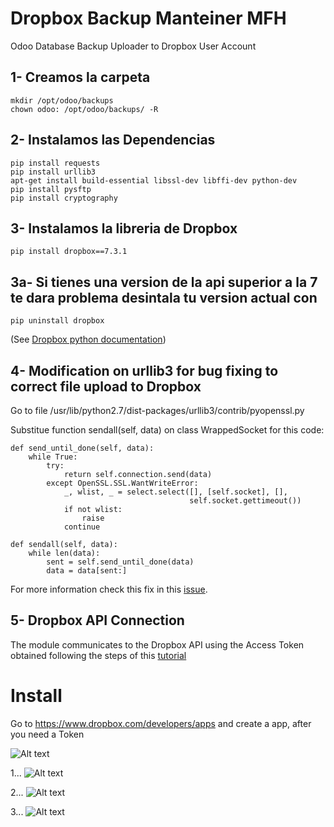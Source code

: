 # Dropbox Backup Manteiner MFH

Odoo Database Backup Uploader to Dropbox User Account

1- Creamos la carpeta
---------------------------

```
mkdir /opt/odoo/backups
chown odoo: /opt/odoo/backups/ -R

```


2- Instalamos las Dependencias
-----------------------------
```
pip install requests
pip install urllib3
apt-get install build-essential libssl-dev libffi-dev python-dev
pip install pysftp
pip install cryptography
```

3- Instalamos la libreria de Dropbox
-----------
```
pip install dropbox==7.3.1
```

3a- Si tienes una version de la api superior a la 7 te dara problema desintala tu version actual con
-----------
```
pip uninstall dropbox
```


(See <a href="https://www.dropbox.com/developers-v1/core/sdks/python">Dropbox python documentation</a>)


4- Modification on urllib3 for bug fixing to correct file upload to Dropbox
---------------------------------------------------------------------------

Go to file  /usr/lib/python2.7/dist-packages/urllib3/contrib/pyopenssl.py

Substitue function sendall(self, data) on class WrappedSocket for this code:

    def send_until_done(self, data):
        while True:
            try:
                return self.connection.send(data)
            except OpenSSL.SSL.WantWriteError:
                _, wlist, _ = select.select([], [self.socket], [],
                                            self.socket.gettimeout())
                if not wlist:
                    raise
                continue

    def sendall(self, data):
        while len(data):
            sent = self.send_until_done(data)
            data = data[sent:]

For more information check this fix in this <a href="https://github.com/shazow/urllib3/issues/412">issue</a>.

5- Dropbox API Connection
-------------------------

The module communicates to the Dropbox API using the Access Token obtained following the steps of this <a href="https://www.dropbox.com/developers/apps/create">tutorial</a>


# Install

Go to https://www.dropbox.com/developers/apps and create a app, after you need a Token

![Alt text](https://github.com/falconsoft3d/odoo_general/blob/master/update_dropbox/static/description/dr0.png?raw=true "Optional Title")

1...
![Alt text](https://github.com/falconsoft3d/odoo_general/blob/master/update_dropbox/static/description/dr1.png?raw=true "Optional Title")

2...
![Alt text](https://github.com/falconsoft3d/odoo_general/blob/master/update_dropbox/static/description/dr2.png?raw=true "Optional Title")

3...
![Alt text](https://github.com/falconsoft3d/odoo_general/blob/master/update_dropbox/static/description/dr3.png?raw=true "Optional Title")

